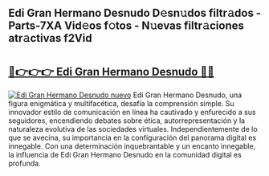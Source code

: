 ## Edi Gran Hermano Desnudo D𝚎sn𝚞dos filtr𝚊dos - Parts-7XA Vid𝚎os f𝚘tos - N𝚞evas filtr𝚊ciones atr𝚊ctivas f2Vid

# <h2><a href="http://mba34k.tromn.icu/?c=Edi+Gran+Hermano+Desnudo">🔗👉👉👉 Edi Gran Hermano Desnudo 🔗🔗</a></h2>

[![Edi Gran Hermano Desnudo nuevo](https://i.imgur.com/pEAQMta.gif)](http://mba34k.tromn.icu/?c=Edi+Gran+Hermano+Desnudo)
Edi Gran Hermano Desnudo, una figura enigmática y multifacética, desafía la comprensión simple. Su innovador estilo de comunicación en línea ha cautivado y enfurecido a sus seguidores, encendiendo debates sobre ética, autorrepresentación y la naturaleza evolutiva de las sociedades virtuales. Independientemente de lo que se avecina, su importancia en la configuración del panorama digital es innegable. Con una determinación inquebrantable y un encanto innegable, la influencia de Edi Gran Hermano Desnudo en la comunidad digital es profunda.
